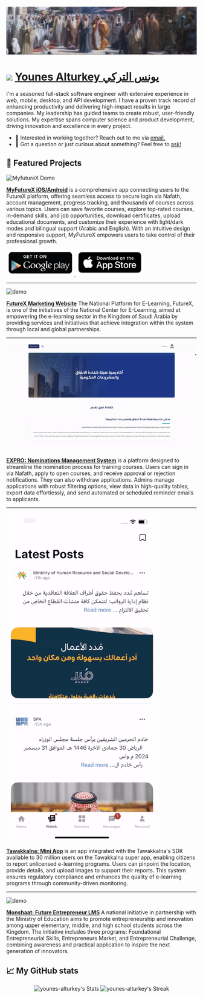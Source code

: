 [![header](https://raw.githubusercontent.com/yalturkey/yalturkey/refs/heads/main/images/header.jpg)](https://www.linkedin.com/in/younes-alturkey)

# <img src="https://storage.googleapis.com/yat-public/younes-offical.jpeg" width="48"/> [Younes Alturkey يونس التركي](https://www.linkedin.com/in/younes-alturkey)

<div class="github-introduction">

I'm a seasoned full-stack software engineer with extensive experience in web, mobile, desktop, and API development. I have a proven track record of enhancing productivity and delivering high-impact results in large companies. My leadership has guided teams to create robust, user-friendly solutions. My expertise spans computer science and product development, driving innovation and excellence in every project.

</div>

- 💼 Interested in working together? Reach out to me via <a href="mailto:me@younes.expert">email.</a>
- 💬 Got a question or just curious about something? Feel free to <a href="https://wa.me/966538654514">ask!</a>

## 🌟 Featured Projects

![MyfutureX Demo](https://raw.githubusercontent.com/yalturkey/yalturkey/refs/heads/main/demos/myfuturex-app-demo.gif)

**[MyFutureX iOS/Android](https://futurex.sa/en)** is a comprehensive app connecting users to the FutureX platform, offering seamless access to secure login via Nafath, account management, progress tracking, and thousands of courses across various topics. Users can save favorite courses, explore top-rated courses, in-demand skills, and job opportunities, download certificates, upload educational documents, and customize their experience with light/dark modes and bilingual support (Arabic and English). With an intuitive design and responsive support, MyFutureX empowers users to take control of their professional growth.

<a href="https://play.google.com/store/apps/details?id=sa.gov.nelc.myfuturexapp">
<img width="180" src="https://raw.githubusercontent.com/yalturkey/yalturkey/refs/heads/main/images/google-play-card.png"/>
</a>

<a href="https://play.google.com/store/apps/details?id=sa.gov.nelc.myfuturexapp">
 <img width="180"src="https://raw.githubusercontent.com/yalturkey/yalturkey/refs/heads/main/images/app-store-link-card.png"/>
 </a>

---

![demo](https://raw.githubusercontent.com/yalturkey/yalturkey/refs/heads/main/demos/futurexsa-demo.gif)

**[FutureX Marketing Website](https://futurex.sa/en)** The National Platform for E-Learning, FutureX, is one of the initiatives of the National Center for E-Learning, aimed at empowering the e-learning sector in the Kingdom of Saudi Arabia by providing services and initiatives that achieve integration within the system through local and global partnerships.

---

![demo](https://raw.githubusercontent.com/yalturkey/yalturkey/refs/heads/main/demos/nms-demo.gif)

**[EXPRO: Nominations Management System](https://nms.younes.expert)** is a platform designed to streamline the nomination process for training courses. Users can sign in via Nafath, apply to open courses, and receive approval or rejection notifications. They can also withdraw applications. Admins manage applications with robust filtering options, view data in high-quality tables, export data effortlessly, and send automated or scheduled reminder emails to applicants.

---

![demo](https://raw.githubusercontent.com/yalturkey/yalturkey/refs/heads/main/demos/twk-apps-demo.gif)

**[Tawakkalna: Mini App](https://play.google.com/store/apps/details?id=sa.gov.nic.twkhayat)** is an app integrated with the Tawakkalna's SDK available to 30 million users on the Tawakkalna super app, enabling citizens to report unlicensed e-learning programs. Users can pinpoint the location, provide details, and upload images to support their reports. This system ensures regulatory compliance and enhances the quality of e-learning programs through community-driven monitoring.

---

![demo](https://raw.githubusercontent.com/yalturkey/yalturkey/refs/heads/main/demos/monshaat-lms-demo.gif)

**[Monshaat: Future Entrepreneur LMS](https://eci.monshaat.gov.sa/en)** A national initiative in partnership with the Ministry of Education aims to promote entrepreneurship and innovation among upper elementary, middle, and high school students across the Kingdom. The initiative includes three programs: Foundational Entrepreneurial Skills, Entrepreneurs Market, and Entrepreneurial Challenge, combining awareness and practical application to inspire the next generation of innovators.

## 📈 My GitHub stats

<div class="badges-githubstats">
  <p align="center">
    <img src="https://github-readme-stats.vercel.app/api?username=younes-alturkey&theme=tokyonight&show_icons=true&hide_border=true&count_private=true" alt="younes-alturkey's Stats" height="165">
    <img src="https://github-readme-streak-stats.herokuapp.com/?user=younes-alturkey&theme=tokyonight&hide_border=true" alt="younes-alturkey's Streak" height="165">
  </p>
</div>
